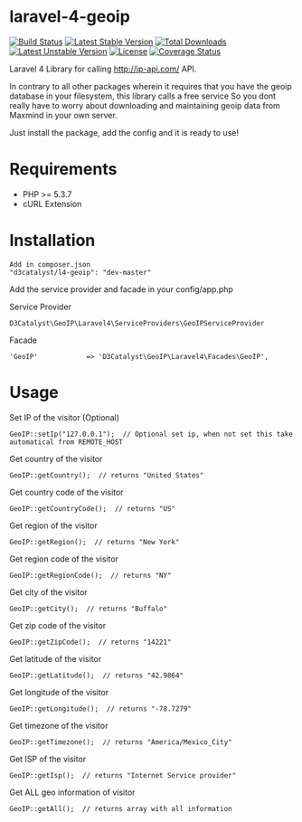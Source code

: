 laravel-4-geoip
===============

[![Build Status](https://api.travis-ci.org/D3Catalyst/laravel-4-geoip.svg)](https://travis-ci.org/D3Catalyst/laravel-4-geoip) [![Latest Stable Version](https://poser.pugx.org/d3catalyst/l4-geoip/v/stable.svg)](https://packagist.org/packages/d3catalyst/l4-geoip) [![Total Downloads](https://poser.pugx.org/d3catalyst/l4-geoip/downloads.svg)](https://packagist.org/packages/d3catalyst/l4-geoip) [![Latest Unstable Version](https://poser.pugx.org/d3catalyst/l4-geoip/v/unstable.svg)](https://packagist.org/packages/d3catalyst/l4-geoip) [![License](https://poser.pugx.org/d3catalyst/l4-geoip/license.svg)](https://packagist.org/packages/d3catalyst/l4-geoip) [![Coverage Status](https://img.shields.io/coveralls/D3Catalyst/laravel-4-exchange-rate-ggl.svg)](https://coveralls.io/r/D3Catalyst/laravel-4-exchange-rate-ggl)

Laravel 4 Library for calling http://ip-api.com/ API.

In contrary to all other packages wherein it requires that you have the geoip database in your filesystem, this library calls a free service
So you dont really have to worry about downloading and maintaining geoip data from Maxmind in your own server.

Just install the package, add the config and it is ready to use!


Requirements
============

* PHP >= 5.3.7
* cURL Extension

Installation
============

    Add in composer.json
    "d3catalyst/l4-geoip": "dev-master"

Add the service provider and facade in your config/app.php

Service Provider

    D3Catalyst\GeoIP\Laravel4\ServiceProviders\GeoIPServiceProvider

Facade

    'GeoIP'            => 'D3Catalyst\GeoIP\Laravel4\Facades\GeoIP',

Usage
=====

Set IP of the visitor (Optional)

    GeoIP::setIp("127.0.0.1");  // Optional set ip, when not set this take automatical from REMOTE_HOST

Get country of the visitor

    GeoIP::getCountry();  // returns "United States"
    
Get country code of the visitor

    GeoIP::getCountryCode();  // returns "US"

Get region of the visitor

    GeoIP::getRegion();  // returns "New York"

Get region code of the visitor

    GeoIP::getRegionCode();  // returns "NY"

Get city of the visitor

    GeoIP::getCity();  // returns "Buffalo"

Get zip code of the visitor

    GeoIP::getZipCode();  // returns "14221"
    
Get latitude of the visitor

    GeoIP::getLatitude();  // returns "42.9864"

Get longitude of the visitor

    GeoIP::getLongitude();  // returns "-78.7279"

Get timezone of the visitor

    GeoIP::getTimezone();  // returns "America/Mexico_City"

Get ISP of the visitor

    GeoIP::getIsp();  // returns "Internet Service provider"

Get ALL geo information of visitor

    GeoIP::getAll();  // returns array with all information
